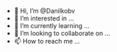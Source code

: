 - 👋 Hi, I’m @Danilkobv
- 👀 I’m interested in ...
- 🌱 I’m currently learning ...
- 💞️ I’m looking to collaborate on ...
- 📫 How to reach me ...

<!---
Danilkobv/Danilkobv is a ✨ special ✨ repository because its `README.md` (this file) appears on your GitHub profile.
You can click the Preview link to take a look at your changes.
--->
